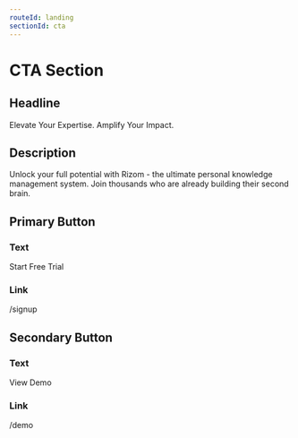```yaml
---
routeId: landing
sectionId: cta
---
```


# CTA Section

## Headline

Elevate Your Expertise. Amplify Your Impact.

## Description

Unlock your full potential with Rizom - the ultimate personal knowledge management system. Join thousands who are already building their second brain.

## Primary Button

### Text

Start Free Trial

### Link

/signup

## Secondary Button

### Text

View Demo

### Link

/demo
